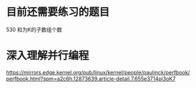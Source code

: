 # 目前还需要练习的题目

530 和为K的子数组个数


# 深入理解并行编程
https://mirrors.edge.kernel.org/pub/linux/kernel/people/paulmck/perfbook/perfbook.html?spm=a2c6h.12873639.article-detail.7.655e3714pi3oK7
